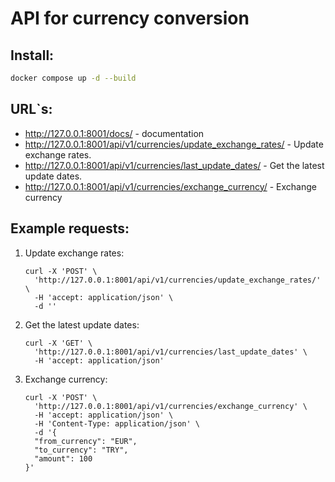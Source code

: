 # API for currency conversion

## Install:

```bash
docker compose up -d --build
```

## URL`s:

- http://127.0.0.1:8001/docs/ - documentation
- http://127.0.0.1:8001/api/v1/currencies/update_exchange_rates/ - Update exchange rates.
- http://127.0.0.1:8001/api/v1/currencies/last_update_dates/ - Get the latest update dates.
- http://127.0.0.1:8001/api/v1/currencies/exchange_currency/ - Exchange currency

## Example requests:

1. Update exchange rates:

    ```curl
    curl -X 'POST' \
      'http://127.0.0.1:8001/api/v1/currencies/update_exchange_rates/' \
      -H 'accept: application/json' \
      -d ''
    ```

2. Get the latest update dates:

    ```curl
    curl -X 'GET' \
      'http://127.0.0.1:8001/api/v1/currencies/last_update_dates' \
      -H 'accept: application/json'
    ```
   
3. Exchange currency:

    ```curl
    curl -X 'POST' \
      'http://127.0.0.1:8001/api/v1/currencies/exchange_currency' \
      -H 'accept: application/json' \
      -H 'Content-Type: application/json' \
      -d '{
      "from_currency": "EUR",
      "to_currency": "TRY",
      "amount": 100
    }'
    ```